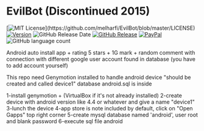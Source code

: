# EvilBot (Discontinued 2015)

[![MIT License](https://img.shields.io/apm/l/atomic-design-ui.svg?)](https://github.com/melharfi/EvilBot/blob/master/LICENSE)
[![Version](https://badge.fury.io/gh/tterb%2FHyde.svg)](https://github.com/melharfi/EvilBot)
![GitHub Release Date](https://img.shields.io/github/release-date/melharfi/EvilBot?color=Green)
[![GitHub Release](https://img.shields.io/github/v/release/melharfi/MELHARFI-2D-Game-Engine)](https://github.com/melharfi/EvilBot/releases) 
[![PayPal](https://img.shields.io/badge/paypal-donate-yellow.svg)](https://www.paypal.com/cgi-bin/webscr?cmd=_s-xclick&hosted_button_id=VN92ND2CDMX92)
![GitHub language count](https://img.shields.io/github/languages/count/melharfi/EvilBot?color=red)

Android auto install app + rating 5 stars + 1G mark + random comment with connection with different google user account found in database (you have to add account yourself)

This repo need Genymotion installed to handle android device "should be created and called device1"
database android.sql is inside

1-install genymotion + (VirtualBox if it's not already installed)
2-create device with android version like 4.4 or whatever and give a name "device1"
3-lunch the device
4-app store is note included by default, click on "Open Gapps" top right corner
5-create mysql database named 'android', user root and blank password
6-execute sql file android
